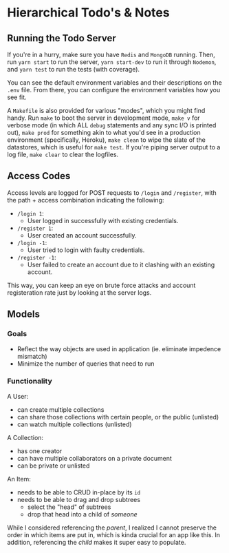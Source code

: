 # Hierarchical Todo's & Notes
## Running the Todo Server
If you're in a hurry, make sure you have `Redis` and `MongoDB` running. Then, run `yarn start` to run the server, `yarn start-dev` to run it through `Nodemon`, and `yarn test` to run the tests (with coverage).

You can see the default environment variables and their descriptions on the `.env` file. From there, you can configure the environment variables how you see fit.

A `Makefile` is also provided for various "modes", which you might find handy. Run `make` to boot the server in development mode, `make v` for verbose mode (in which ALL `debug` statements and any sync I/O is printed out), `make prod` for something akin to what you'd see in a production environment (specifically, Heroku), `make clean` to wipe the slate of the datastores, which is useful for `make test`. If you're piping server output to a log file, `make clear` to clear the logfiles.

## Access Codes
Access levels are logged for POST requests to `/login` and `/register`, with the path + access combination indicating the following:
- `/login 1`:
	- User logged in successfully with existing credentials.
- `/register 1`:
	- User created an account successfully.
- `/login -1`:
	- User tried to login with faulty credentials.
- `/register -1`:
	- User failed to create an account due to it clashing with an existing account.

This way, you can keep an eye on brute force attacks and account registeration rate just by looking at the server logs.

## Models
### Goals
- Reflect the way objects are used in application (ie. eliminate impedence mismatch)
- Minimize the number of queries that need to run

### Functionality
A User:
- can create multiple collections
- can share those collections with certain people, or the public (unlisted)
- can watch multiple collections (unlisted)

A Collection:
- has one creator
- can have multiple collaborators on a private document
- can be private or unlisted

An Item:
- needs to be able to CRUD in-place by its `id`
- needs to be able to drag and drop subtrees
	- select the "head" of subtrees
	- drop that head into a child of *someone*

While I considered referencing the *parent*, I realized I cannot preserve the order in which items are put in, which is kinda crucial for an app like this. In addition, referencing the *child* makes it super easy to populate.